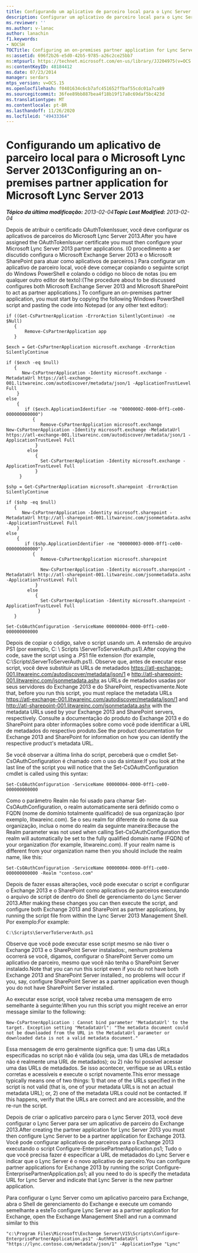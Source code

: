 ```yaml
---
title: Configurando um aplicativo de parceiro local para o Lync Server 2013
description: Configurar um aplicativo de parceiro local para o Lync Server 2013.
ms.reviewer: ''
ms.author: v-lanac
author: lanachin
f1.keywords:
- NOCSH
TOCTitle: Configuring an on-premises partner application for Lync Server 2013
ms:assetid: 696f2b26-e5d0-42b5-9785-a26c2ce25bb7
ms:mtpsurl: https://technet.microsoft.com/en-us/library/JJ204975(v=OCS.15)
ms:contentKeyID: 48184412
ms.date: 07/23/2014
manager: serdars
mtps_version: v=OCS.15
ms.openlocfilehash: f0401634c6cb7afc451652ffbaf55cdc01a7ca89
ms.sourcegitcommit: 36fee89bb887bea4f18b19f17a8c69daf5bc423d
ms.translationtype: MT
ms.contentlocale: pt-BR
ms.lasthandoff: 11/26/2020
ms.locfileid: "49433364"
---
```

# <a name="configuring-an-on-premises-partner-application-for-microsoft-lync-server-2013"></a><span data-ttu-id="525b1-103">Configurando um aplicativo de parceiro local para o Microsoft Lync Server 2013</span><span class="sxs-lookup"><span data-stu-id="525b1-103">Configuring an on-premises partner application for Microsoft Lync Server 2013</span></span>

<div data-xmlns="http://www.w3.org/1999/xhtml">

<div class="topic" data-xmlns="http://www.w3.org/1999/xhtml" data-msxsl="urn:schemas-microsoft-com:xslt" data-cs="https://msdn.microsoft.com/">

<div data-asp="https://msdn2.microsoft.com/asp">



</div>

<div id="mainSection">

<div id="mainBody"><span data-ttu-id="525b1-104">

<span> </span></span><span class="sxs-lookup"><span data-stu-id="525b1-104">

<span> </span></span></span>

<span data-ttu-id="525b1-105">_**Tópico da última modificação:** 2013-02-04_</span><span class="sxs-lookup"><span data-stu-id="525b1-105">_**Topic Last Modified:** 2013-02-04_</span></span>

<span data-ttu-id="525b1-106">Depois de atribuir o certificado OAuthTokenIssuer, você deve configurar os aplicativos de parceiros do Microsoft Lync Server 2013.</span><span class="sxs-lookup"><span data-stu-id="525b1-106">After you have assigned the OAuthTokenIssuer certificate you must then configure your Microsoft Lync Server 2013 partner applications.</span></span> <span data-ttu-id="525b1-107">(O procedimento a ser discutido configura o Microsoft Exchange Server 2013 e o Microsoft SharePoint para atuar como aplicativos de parceiros.) Para configurar um aplicativo de parceiro local, você deve começar copiando o seguinte script do Windows PowerShell e colando o código no bloco de notas (ou em qualquer outro editor de texto):</span><span class="sxs-lookup"><span data-stu-id="525b1-107">(The procedure about to be discussed configures both Microsoft Exchange Server 2013 and Microsoft SharePoint to act as partner applications.) To configure an on-premises partner application, you must start by copying the following Windows PowerShell script and pasting the code into Notepad (or any other text editor):</span></span>

    if ((Get-CsPartnerApplication -ErrorAction SilentlyContinue) -ne $Null)
       {
           Remove-CsPartnerApplication app
       }
    
    $exch = Get-CsPartnerApplication microsoft.exchange -ErrorAction SilentlyContinue
            
    if ($exch -eq $null)
       {
          New-CsPartnerApplication -Identity microsoft.exchange -MetadataUrl https://atl-exchange-001.litwareinc.com/autodiscover/metadata/json/1 -ApplicationTrustLevel Full 
        }
    else
        {
           if ($exch.ApplicationIdentifier -ne "00000002-0000-0ff1-ce00-000000000000")
              {
                 Remove-CsPartnerApplication microsoft.exchange
    New-CsPartnerApplication -Identity microsoft.exchange -MetadataUrl https://atl-exchange-001.litwareinc.com/autodiscover/metadata/json/1 -ApplicationTrustLevel Full 
               }
            else
               {
                 Set-CsPartnerApplication -Identity microsoft.exchange -ApplicationTrustLevel Full 
               }
         }
    
    $shp = Get-CsPartnerApplication microsoft.sharepoint -ErrorAction SilentlyContinue
            
    if ($shp -eq $null)
       {
          New-CsPartnerApplication -Identity microsoft.sharepoint -MetadataUrl http://atl-sharepoint-001.litwareinc.com/jsonmetadata.ashx -ApplicationTrustLevel Full 
        }
    else
        {
           if ($shp.ApplicationIdentifier -ne "00000003-0000-0ff1-ce00-000000000000")
              {
                 Remove-CsPartnerApplication microsoft.sharepoint
      
                 New-CsPartnerApplication -Identity microsoft.sharepoint -MetadataUrl http://atl-sharepoint-001.litwareinc.com/jsonmetadata.ashx -ApplicationTrustLevel Full 
               }
            else
               {
                 Set-CsPartnerApplication -Identity microsoft.sharepoint -ApplicationTrustLevel Full 
                }
       }
    
    Set-CsOAuthConfiguration -ServiceName 00000004-0000-0ff1-ce00-000000000000

<span data-ttu-id="525b1-108">Depois de copiar o código, salve o script usando um. A extensão de arquivo PS1 (por exemplo, C: \\ Scripts \\ServerToServerAuth.ps1).</span><span class="sxs-lookup"><span data-stu-id="525b1-108">After copying the code, save the script using a .PS1 file extension (for example, C:\\Scripts\\ServerToServerAuth.ps1).</span></span> <span data-ttu-id="525b1-109">Observe que, antes de executar esse script, você deve substituir as URLs de metadados https://atl-exchange-001.litwareinc.com/autodiscover/metadata/json/1 e http://atl-sharepoint-001.litwareinc.com/jsonmetadata.ashx as URLs de metadados usadas por seus servidores do Exchange 2013 e do SharePoint, respectivamente.</span><span class="sxs-lookup"><span data-stu-id="525b1-109">Note that, before you run this script, you must replace the metadata URLs https://atl-exchange-001.litwareinc.com/autodiscover/metadata/json/1 and http://atl-sharepoint-001.litwareinc.com/jsonmetadata.ashx with the metadata URLs used by your Exchange 2013 and SharePoint servers, respectively.</span></span> <span data-ttu-id="525b1-110">Consulte a documentação do produto do Exchange 2013 e do SharePoint para obter informações sobre como você pode identificar a URL de metadados do respectivo produto.</span><span class="sxs-lookup"><span data-stu-id="525b1-110">See the product documentation for Exchange 2013 and SharePoint for information on how you can identify the respective product's metadata URL.</span></span>

<span data-ttu-id="525b1-111">Se você observar a última linha do script, perceberá que o cmdlet Set-CsOAuthConfiguration é chamado com o uso da sintaxe:</span><span class="sxs-lookup"><span data-stu-id="525b1-111">If you look at the last line of the script you will notice that the Set-CsOAuthConfiguration cmdlet is called using this syntax:</span></span>

    Set-CsOAuthConfiguration -ServiceName 00000004-0000-0ff1-ce00-000000000000

<span data-ttu-id="525b1-p103">Como o parâmetro Realm não foi usado para chamar Set-CsOAuthConfiguration, o realm automaticamente será definido como o FQDN (nome de domínio totalmente qualificado) de sua organização (por exemplo, litwareinc.com). Se o seu realm for diferente do nome da sua organização, inclua o nome do realm da seguinte maneira:</span><span class="sxs-lookup"><span data-stu-id="525b1-p103">Because the Realm parameter was not used when calling Set-CsOAuthConfiguration the realm will automatically be set to the fully qualified domain name (FQDN) of your organization (for example, litwareinc.com). If your realm name is different from your organization name then you should include the realm name, like this:</span></span>

    Set-CsOAuthConfiguration -ServiceName 00000004-0000-0ff1-ce00-000000000000 -Realm "contoso.com"

<span data-ttu-id="525b1-114">Depois de fazer essas alterações, você pode executar o script e configurar o Exchange 2013 e o SharePoint como aplicativos de parceiros executando o arquivo de script de dentro do Shell de gerenciamento do Lync Server 2013.</span><span class="sxs-lookup"><span data-stu-id="525b1-114">After making these changes you can then execute the script, and configure both Exchange 2013 and SharePoint as partner applications, by running the script file from within the Lync Server 2013 Management Shell.</span></span> <span data-ttu-id="525b1-115">Por exemplo:</span><span class="sxs-lookup"><span data-stu-id="525b1-115">For example:</span></span>

    C:\Scripts\ServerToServerAuth.ps1

<span data-ttu-id="525b1-116">Observe que você pode executar esse script mesmo se não tiver o Exchange 2013 e o SharePoint Server instalados:, nenhum problema ocorrerá se você, digamos, configurar o SharePoint Server como um aplicativo de parceiro, mesmo que você não tenha o SharePoint Server instalado.</span><span class="sxs-lookup"><span data-stu-id="525b1-116">Note that you can run this script even if you do not have both Exchange 2013 and SharePoint Server installed:, no problems will occur if you, say, configure SharePoint Server as a partner application even though you do not have SharePoint Server installed.</span></span>

<span data-ttu-id="525b1-117">Ao executar esse script, você talvez receba uma mensagem de erro semelhante à seguinte:</span><span class="sxs-lookup"><span data-stu-id="525b1-117">When you run this script you might receive an error message similar to the following:</span></span>

    New-CsPartnerApplication : Cannot bind parameter 'MetadataUrl' to the target. Exception setting "MetadataUrl": "The metadata document could not be downloaded from the URL in the MetadataUrl parameter or downloaded data is not a valid metadata document."

<span data-ttu-id="525b1-p105">Essa mensagem de erro geralmente significa que: 1) uma das URLs especificadas no script não é válida (ou seja, uma das URLs de metadados não é realmente uma URL de metadados); ou 2) não foi possível acessar uma das URLs de metadados. Se isso acontecer, verifique se as URLs estão corretas e acessíveis e execute o script novamente.</span><span class="sxs-lookup"><span data-stu-id="525b1-p105">This error message typically means one of two things: 1) that one of the URLs specified in the script is not valid (that is, one of your metadata URLs is not an actual metadata URL); or, 2) one of the metadata URLs could not be contacted. If this happens, verify that the URLs are correct and are accessible, and the re-run the script.</span></span>

<span data-ttu-id="525b1-120">Depois de criar o aplicativo parceiro para o Lync Server 2013, você deve configurar o Lync Server para ser um aplicativo de parceiro do Exchange 2013.</span><span class="sxs-lookup"><span data-stu-id="525b1-120">After creating the partner application for Lync Server 2013 you must then configure Lync Server to be a partner application for Exchange 2013.</span></span> <span data-ttu-id="525b1-121">Você pode configurar aplicativos de parceiros para o Exchange 2013 executando o script Configure-EnterprisePartnerApplication.ps1; Tudo o que você precisa fazer é especificar a URL de metadados do Lync Server e indicar que o Lync Server é o novo aplicativo de parceiro.</span><span class="sxs-lookup"><span data-stu-id="525b1-121">You can configure partner applications for Exchange 2013 by running the script Configure-EnterprisePartnerApplication.ps1; all you need to do is specify the metadata URL for Lync Server and indicate that Lync Server is the new partner application.</span></span>

<span data-ttu-id="525b1-122">Para configurar o Lync Server como um aplicativo parceiro para Exchange, abra o Shell de gerenciamento do Exchange e execute um comando semelhante a este</span><span class="sxs-lookup"><span data-stu-id="525b1-122">To configure Lync Server as a partner application for Exchange, open the Exchange Management Shell and run a command similar to this</span></span>

    "c:\Program Files\Microsoft\Exchange Server\V15\Scripts\Configure-EnterprisePartnerApplication.ps1" -AuthMetadataUrl "https://lync.contoso.com/metadata/json/1" -ApplicationType "Lync"

<span data-ttu-id="525b1-123"></div>

<span> </span>

</div>

</div>

</span><span class="sxs-lookup"><span data-stu-id="525b1-123"></div>

<span> </span>

</div>

</div>

</span></span></div>

